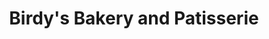 ---
title: "Birdy's Bakery and Patisserie"
url: /mumbai/birdys-bakery-and-patisserie/
shop: Bäckerei
---